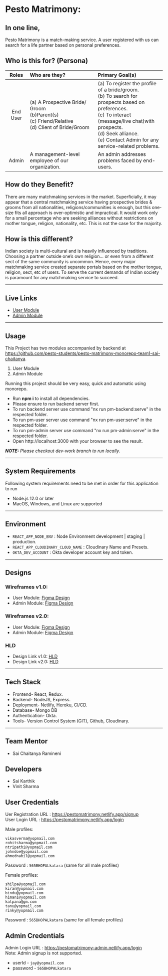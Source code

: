 # Pesto Matrimony:

## In one line,

Pesto Matrimony is a match-making service. A user registered with us can search for a life partner based on personal preferences.

## Who is this for? (Persona)

| Roles | Who are they? | Primary Goal(s) |
|     :---:    |     :---      |     :---     |
| End User     | (a) A Prospective Bride/ Groom </br> (b)Parent(s) </br> (c) Friend/Relative </br> (d) Client of Bride/Groom     | (a) To register the profile of a bride/groom. </br> (b) To search for prospects based on preferences. </br> (c) To interact (message/live chat)with prospects. </br> (d) Seek alliance. </br> (e) Contact Admin for any service-related problems. |
| Admin    | A management-level employee of our organization. | An admin addresses problems faced by end-users. | 

## How do they Benefit?
There are many matchmaking services in the market. Superficially, it may appear that a central matchmaking service having prospective brides & grooms from all nationalities, religions/communities is enough, but this one-size fits all approach is over-optimistic and impractical. It would work only for a small percentage who are seeking alliances without restrictions on mother tongue, religion, nationality, etc. This is not the case for the majority.

## How is this different?
Indian society is multi-cultural and is heavily influenced by traditions. Choosing a partner outside one’s own religion… or even from a different sect of the same community is uncommon. Hence, every major matchmaking service created separate portals based on the mother tongue, religion, sect, etc of users. To serve the current demands of Indian society is paramount for any matchmaking service to succeed.

---

## Live Links
 
+ [User Module](https://pestomatrimony.netlify.app/login) </br>
+ [Admin Module](https://pestomatrimony-admin.netlify.app/admin-login)

---

## Usage

This Project has two modules accompanied by backend at https://github.com/pesto-students/pesto-matrimony-monorepo-team1-sai-chaitanya.
1. User Module</br>
2. Admin Module</br>

Running this project should be very easy, quick and automatic using monorepo.
+ Run **npm i** to install all dependencies.</br>
+ Please ensure to run backend server first.</br>
+ To run backend server use command "nx run pm-backend:serve" in the respected folder.</br>
+ To run pm-user server use command "nx run pm-user:serve" in the respected folder.</br>
+ To run pm-admin server use command "nx run pm-admin:serve" in the respected folder.</br>
+ Open http://localhost:3000 with your browser to see the result.</br>

***NOTE:*** *Please checkout dev-work branch to run locally.*

---

## System Requirements
Following system requirements need to be met in order for this application to run

+ Node.js 12.0 or later
+ MacOS, Windows, and Linux are supported

---

## Environment
 + `REACT_APP_NODE_ENV` : Node Environment development | staging | production. </br>
 + `REACT_APP_CLOUDINARY_CLOUD_NAME` : Cloudinary Name and Presets. </br>
 + `OKTA_DEV_ACCOUNT` : Okta developer account key and token. </br>

---

## Designs

### Wireframes v1.0:
 + User Module: [Figma Design](https://www.figma.com/file/RgRxSqmAd8yFDBiEBsgBUu/PestoMatrimony?node-id=0%3A1) </br>
 + Admin Module: [Figma Design](https://www.figma.com/file/RgRxSqmAd8yFDBiEBsgBUu/PestoMatrimony?node-id=0%3A1) </br>
###  Wireframes v2.0: </br>
 + User Module: [Figma Design](https://www.figma.com/file/RgRxSqmAd8yFDBiEBsgBUu/PestoMatrimony?node-id=0%3A1) </br>
 + Admin Module: [Figma Design](https://www.figma.com/file/RgRxSqmAd8yFDBiEBsgBUu/PestoMatrimony?node-id=0%3A1) </br>
### HLD </br>
 + Design Link v1.0: [HLD](https://miro.com/app/board/uXjVOjzZcjw=/) </br>
 + Design Link v2.0: [HLD](https://miro.com/app/board/uXjVOjzZcjw=/) </br>
 
 ---
 
## Tech Stack
 + Frontend- React, Redux. </br>
 + Backend- NodeJS, Express. </br>
 + Deployment- Netlify, Heroku, CI/CD. </br>
 + Database- Mongo DB </br>
 + Authentication- Okta. </br>
 + Tools- Version Control System (GIT), Github, Cloudinary. </br>
 
 ---
 
 ## Team Mentor 
  + Sai Chaitanya Ramineni

 ## Developers
  + Sai Karthik
  + Vinit Sharma

## User Credentials

 Uer Registration URL : https://pestomatrimony.netlify.app/signup <br/>
 User Login URL : https://pestomatrimony.netlify.app/login

 Male profiles:
 ```
 vikasverma@yopmail.com 
 rohitsharma@yopmail.com 
 ntripathi@yopmail.com
 johndoe@yopmail.com
 ahmednabil@yopmail.com
 ```
Password : ``` 565BHOPALkatara ``` (same for all male profiles)

 Female profiles:
 ```
 shilpa@yopmail.com   
 kiran@yopmail.com
 bindu@yopmail.com
 himani@yopmail.com
 kalpana@gm.com
 tanu@yopmail.com
 rinky@yopmail.com
```
Password : ```565BHOPALkatara``` (same for all female profiles)

## Admin Credentials

Admin Login URL : https://pestomatrimony-admin.netlify.app/login <br/>
Note: Admin signup is not supported.
 
 + userId - ```jay@yopmail.com```
 + password - ```565BHOPALkatara```


